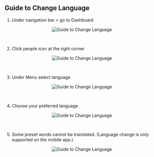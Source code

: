## Guide to Change Language

1. Under navigation bar > go to Dashboard<br>

<p align="center">
         <img src="img/Guide_to_Change_Language_Step_1.png" alt="Guide to Change Language">
</p><br>

2. Click people icon at the right corner

<p align="center">
         <img src="img/Guide_to_Change_Language_Step_2.png" alt="Guide to Change Language">
</p><br>

3. Under Menu select language

<p align="center">
         <img src="img/Guide_to_Change_Language_Step_3.png" alt="Guide to Change Language">
</p><br>

4. Choose your preferred language

<p align="center">
         <img src="img/Guide_to_Change_Language_Step_4.png" alt="Guide to Change Language">
</p><br>

5. Some preset words cannot be translated. (Language change is only supported on the mobile app.)

<p align="center">
         <img src="img/Guide_to_Change_Language_Step_5.png" alt="Guide to Change Language">
</p><br>

